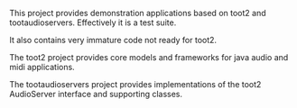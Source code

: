 This project provides demonstration applications based on toot2 and tootaudioservers. Effectively it is a test suite.

It also contains very immature code not ready for toot2.

The toot2 project provides core models and frameworks for java audio and midi applications.

The tootaudioservers project provides implementations of the toot2 AudioServer interface and supporting classes.

